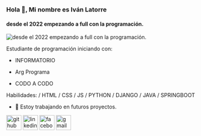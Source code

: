 ### 
### Hola 👋, Mi nombre es Iván Latorre
#### desde el 2022 empezando a full con la programación.
![desde el 2022 empezando a full con la programación.](![https://github.com/ivanlatorre](/img/icon.png))

Estudiante de programación iniciando con:

- INFORMATORIO

- Arg Programa

- CODO A CODO

Habilidades: / HTML / CSS / JS / PYTHON / DJANGO / JAVA / SPRINGBOOT 

- 🔭 Estoy trabajando en futuros proyectos. 


[<img src='https://cdn.jsdelivr.net/npm/simple-icons@3.0.1/icons/github.svg' alt='github' height='40'>](https://github.com/https://github.com/ivanlatorre)  [<img src='https://cdn.jsdelivr.net/npm/simple-icons@3.0.1/icons/linkedin.svg' alt='linkedin' height='40'>](https://www.linkedin.com/in/https://www.linkedin.com/in/ivan-latorre-abb007158//)  [<img src='https://cdn.jsdelivr.net/npm/simple-icons@3.0.1/icons/facebook.svg' alt='facebook' height='40'>](https://www.facebook.com/https://www.facebook.com/ivan.latorre.79)  [<img src='https://cdn.jsdelivr.net/npm/simple-icons@3.0.1/icons/gmail.svg' alt='gmail' height='40'>](ivanlatorre720@gmail.com)  

